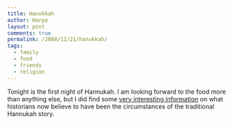 ```yaml
---
title: Hanukkah
author: Harpo
layout: post
comments: true
permalink: /2008/12/21/hanukkah/
tags:
  - family
  - food
  - friends
  - religion
---
```

Tonight is the first night of Hannukah. I am looking forward to the food more than anything else, but I did find some <a href="http://en.wikipedia.org/wiki/Hanukkah" target="_blank">very interesting information</a> on what historians now believe to have been the circumstances of the traditional Hannukah story.
